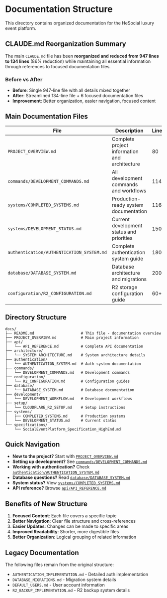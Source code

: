 # Documentation Structure

This directory contains organized documentation for the HeSocial luxury event platform.

## CLAUDE.md Reorganization Summary

The main `CLAUDE.md` file has been **reorganized and reduced from 947 lines to 134 lines** (86% reduction) while maintaining all essential information through references to focused documentation files.

### Before vs After
- **Before**: Single 947-line file with all details mixed together
- **After**: Streamlined 134-line file + 6 focused documentation files
- **Improvement**: Better organization, easier navigation, focused content

## Main Documentation Files

| File | Description | Lines |
|------|-------------|-------|
| `PROJECT_OVERVIEW.md` | Complete project information and architecture | 80 |
| `commands/DEVELOPMENT_COMMANDS.md` | All development commands and workflows | 114 |
| `systems/COMPLETED_SYSTEMS.md` | Production-ready system documentation | 116 |
| `systems/DEVELOPMENT_STATUS.md` | Current development status and priorities | 150+ |
| `authentication/AUTHENTICATION_SYSTEM.md` | Complete authentication system guide | 180+ |
| `database/DATABASE_SYSTEM.md` | Database architecture and migrations | 200+ |
| `configuration/R2_CONFIGURATION.md` | R2 storage configuration guide | 60+ |

## Directory Structure

```
docs/
├── README.md                     # This file - documentation overview
├── PROJECT_OVERVIEW.md           # Main project information
├── api/
│   └── API_REFERENCE.md          # Complete API documentation
├── architecture/
│   └── SYSTEM_ARCHITECTURE.md    # System architecture details
├── authentication/
│   └── AUTHENTICATION_SYSTEM.md  # Auth system documentation
├── commands/
│   └── DEVELOPMENT_COMMANDS.md   # Development commands
├── configuration/
│   └── R2_CONFIGURATION.md       # Configuration guides
├── database/
│   └── DATABASE_SYSTEM.md        # Database documentation
├── development/
│   └── DEVELOPMENT_WORKFLOW.md   # Development workflows
├── setup/
│   └── CLOUDFLARE_R2_SETUP.md    # Setup instructions
├── systems/
│   ├── COMPLETED_SYSTEMS.md      # Production systems
│   └── DEVELOPMENT_STATUS.md     # Current status
└── specifications/
    └── SocialEventPlatform_Specification_HighEnd.md
```

## Quick Navigation

- **New to the project?** Start with [`PROJECT_OVERVIEW.md`](PROJECT_OVERVIEW.md)
- **Setting up development?** See [`commands/DEVELOPMENT_COMMANDS.md`](commands/DEVELOPMENT_COMMANDS.md)
- **Working with authentication?** Check [`authentication/AUTHENTICATION_SYSTEM.md`](authentication/AUTHENTICATION_SYSTEM.md)
- **Database questions?** Read [`database/DATABASE_SYSTEM.md`](database/DATABASE_SYSTEM.md)
- **System status?** View [`systems/COMPLETED_SYSTEMS.md`](systems/COMPLETED_SYSTEMS.md)
- **API reference?** Browse [`api/API_REFERENCE.md`](api/API_REFERENCE.md)

## Benefits of New Structure

1. **Focused Content**: Each file covers a specific topic
2. **Better Navigation**: Clear file structure and cross-references
3. **Easier Updates**: Changes can be made to specific areas
4. **Improved Readability**: Shorter, more digestible files
5. **Better Organization**: Logical grouping of related information

## Legacy Documentation

The following files remain from the original structure:
- `AUTHENTICATION_IMPLEMENTATION.md` - Detailed auth implementation
- `DATABASE_MIGRATIONS.md` - Migration system details  
- `DEFAULT_USERS.md` - User account information
- `R2_BACKUP_IMPLEMENTATION.md` - R2 backup system details